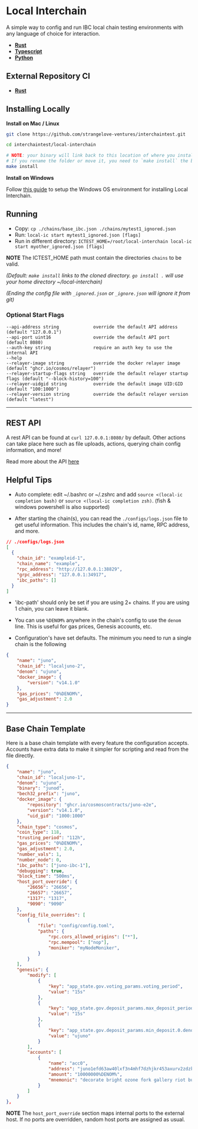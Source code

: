 # Local Interchain

A simple way to config and run IBC local chain testing environments with any language of choice for interaction.

- [**Rust**](./rust/README.md)
- [**Typescript**](./ts/README.md)
- [**Python**](./python/README.md)

## External Repository CI

- [**Rust**](./rust/README.md)

## Installing Locally

**Install on Mac / Linux**
```bash
git clone https://github.com/strangelove-ventures/interchaintest.git

cd interchaintest/local-interchain

# NOTE: your binary will link back to this location of where you install.
# If you rename the folder or move it, you need to `make install` the binary again.
make install
```
**Install on Windows**

Follow [this guide](./docs/WINDOWS.md) to setup the Windows OS environment for installing Local Interchain.

## Running

- Copy: `cp ./chains/base_ibc.json ./chains/mytest1_ignored.json`
- Run: `local-ic start mytest1_ignored.json [flags]`
- Run in different directory: `ICTEST_HOME=/root/local-interchain local-ic start myother_ignored.json [flags]`

**NOTE** The ICTEST_HOME path must contain the directories `chains` to be valid.

*(Default: `make install` links to the cloned directory. `go install .` will use your home directory ~/local-interchain)*

*(Ending the config file with `_ignored.json` or `_ignore.json` will ignore it from git)*

### Optional Start Flags
    --api-address string             override the default API address (default "127.0.0.1")
    --api-port uint16                override the default API port (default 8080)
    --auth-key string                require an auth key to use the internal API
    --help
    --relayer-image string           override the docker relayer image (default "ghcr.io/cosmos/relayer")
    --relayer-startup-flags string   override the default relayer startup flags (default "--block-history=100")
    --relayer-uidgid string          override the default image UID:GID (default "100:1000")
    --relayer-version string         override the default relayer version (default "latest")

---

## REST API

A rest API can be found at `curl 127.0.0.1:8080/` by default. Other actions can take place here such as file uploads, actions, querying chain config information, and more!

Read more about the API [here](./docs/REST_API.md)

## Helpful Tips

- Auto complete: edit ~/.bashrc or ~/.zshrc and add `source <(local-ic completion bash)` or `source <(local-ic completion zsh)`.
    (fish & windows powershell is also supported)

- After starting the chain(s), you can read the `./configs/logs.json` file to get useful information. This includes the chain's id, name, RPC address, and more.

```json
// ./configs/logs.json
[
  {
    "chain_id": "exampleid-1",
    "chain_name": "example",
    "rpc_address": "http://127.0.0.1:38829",
    "grpc_address": "127.0.0.1:34917",
    "ibc_paths": []
  }
]
```

- 'ibc-path' should only be set if you are using 2+ chains. If you are using 1 chain, you can leave it blank.

- You can use `%DENOM%` anywhere in the chain's config to use the `denom` line. This is useful for gas prices, Genesis accounts, etc.

- Configuration's have set defaults. The minimum you need to run a single chain is the following

```json
{
    "name": "juno",
    "chain_id": "localjuno-2",
    "denom": "ujuno",
    "docker_image": {
        "version": "v14.1.0"
    },
    "gas_prices": "0%DENOM%",
    "gas_adjustment": 2.0
}
```

---

## Base Chain Template

Here is a base chain template with every feature the configuration accepts. Accounts have extra data to make it simpler for scripting and read from the file directly.

```json
{
    "name": "juno",
    "chain_id": "localjuno-1",
    "denom": "ujuno",
    "binary": "junod",
    "bech32_prefix": "juno",
    "docker_image": {
        "repository": "ghcr.io/cosmoscontracts/juno-e2e",
        "version": "v14.1.0",
        "uid_gid": "1000:1000"
    },
    "chain_type": "cosmos",
    "coin_type": 118,
    "trusting_period": "112h",
    "gas_prices": "0%DENOM%",
    "gas_adjustment": 2.0,
    "number_vals": 1,
    "number_node": 0,
    "ibc_paths": ["juno-ibc-1"],
    "debugging": true,
    "block_time": "500ms",
    "host_port_override": {
        "26656": "26656",
        "26657": "26657",
        "1317": "1317",
        "9090": "9090"
    },
    "config_file_overrides": [
        {
            "file": "config/config.toml",
            "paths": {
                "rpc.cors_allowed_origins": ["*"],
                "rpc.mempool": ["nop"],
                "moniker": "myNodeMoniker",
            }
        }
    ],
    "genesis": {
        "modify": [
            {
                "key": "app_state.gov.voting_params.voting_period",
                "value": "15s"
            },
            {
                "key": "app_state.gov.deposit_params.max_deposit_period",
                "value": "15s"
            },
            {
                "key": "app_state.gov.deposit_params.min_deposit.0.denom",
                "value": "ujuno"
            }
        ],
        "accounts": [
            {
                "name": "acc0",
                "address": "juno1efd63aw40lxf3n4mhf7dzhjkr453axurv2zdzk",
                "amount": "10000000%DENOM%",
                "mnemonic": "decorate bright ozone fork gallery riot bus exhaust worth way bone indoor calm squirrel merry zero scheme cotton until shop any excess stage laundry"
            }
        ]
    }
},
```

**NOTE** The `host_port_override` section maps internal ports to the external host. If no ports are overridden, random host ports are assigned as usual.